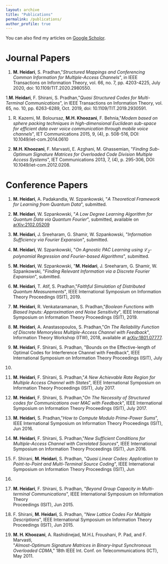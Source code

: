 ```yaml
---
layout: archive
title: "Publications"
permalink: /publications/
author_profile: true
---
```



  You can also find my articles on [Google Scholor](https://scholar.google.com/citations?user=ab9ZcfsAAAAJ&hl=en).


# Journal Papers

1. **M. Heidari**, S. Pradhan,"*Structured Mappings and Conferencing Common
Information for Multiple-Access Channels*\", in IEEE Transactions on
Information Theory, vol. 66, no. 7, pp. 4203-4225, July 2020, doi:
10.1109/TIT.2020.2980550.

1.**M. Heidari**, F. Shirani, S. Pradhan,"*Quasi Structured Codes for
Multi-Terminal Communications*\", in IEEE Transactions on Information
Theory, vol. 65, no. 10, pp. 6263-6289, Oct. 2019, doi:
10.1109/TIT.2019.2930591.

1. R. Kazemi, M. Boloursaz, **M.H. Khoozani**, F. Behnia,"*Modem based on
sphere packing techniques in high-dimensional Euclidean sub-space for
efficient data over voice communication through mobile voice
channels*\", IET Communications 2015, 9, (4), p. 508-516, DOI:
10.1049/iet-com.2014.0610

1. **M.H. Khoozani**, F. Marvasti, E. Azghani, M. Ghassemian, "*Finding
Sub-Optimum Signature Matrices for Overloaded Code Division Multiple
Access Systems*\", IET Communications 2013, 7, (4), p. 295-306, DOI:
10.1049/iet-com.2012.0208.


# Conference Papers

1.  **M. Heidari**, A. Padakandla, W. Szpankowski, "*A Theoretical Framework
for Learning from Quantum Data*\", submitted.

1.  **M. Heidari**, W. Szpankowski, "*A Low Degree Learning Algorithm for
Quantum Data via Quantum Fourier*\", submitted, available on
[arXiv:2102.05209](https://arxiv.org/abs/2102.05209)

1.  **M. Heidari**, J. Sreeharam, G. Shamir, W. Szpankowski, "*Information
Sufficiency via Fourier Expansion*\", submitted.

1.  **M. Heidari**, W. Szpankowski, "*On Agnostic PAC Learning using
$\mathcal{L}_2$-polynomial Regression and Fourier-based Algorithms*\",
submitted.

1.  **M. Heidari**, W. Szpankowski, "**M. Heidari**, J. Sreeharam, G.
Shamir, W. Szpankowski, "*Finding Relevant Information via a Discrete
Fourier Expansion*\", submitted.

1.  **M. Heidari**, T. Atif, S. Pradhan,"*Faithful Simulation of Distributed
Quantum Measurements*\", IEEE International Symposium on Information
Theory Proceedings (ISIT), 2019.

1.  **M. Heidari**, R. Venkataramanan, S. Pradhan,"*Boolean Functions with
Biased Inputs: Approximation and Noise Sensitivity*\", IEEE
International Symposium on Information Theory Proceedings (ISIT), 2019.

1.  **M. Heidari**, A. Anastasopoulos, S. Pradhan,"*On The Reliability
Function of Discrete Memoryless Multiple-Access Channel with
Feedback*\", Information Theory Workshop (ITW), 2018, available at
[arXiv:1801.07777](https://arxiv.org/abs/1801.07777).

1.  **M. Heidari**, F. Shirani, S. Pradhan, "Bounds on the Effective-length
of Optimal Codes for Interference Channel with Feedback", IEEE
International Symposium on Information Theory Proceedings (ISIT), July
2018.

1.  **M. Heidari**, F. Shirani, S. Pradhan,"*A New Achievable Rate Region
for Multiple Access Channel with States*\", IEEE International Symposium
on Information Theory Proceedings (ISIT), July 2017.

1.  **M. Heidari**, F. Shirani, S. Pradhan,"*On The Necessity of Structured
codes for Communications over MAC with Feedback*\", IEEE International
Symposium on Information Theory Proceedings (ISIT), July 2017.

1.  **M. Heidari**, S. Pradhan,"*How to Compute Modulo Prime-Power Sums*\",
IEEE International Symposium on Information Theory Proceedings (ISIT),
Jun 2016.

1.  **M. Heidari**, F. Shirani, S. Pradhan,"*New Sufficient Conditions for
Multiple-Access Channel with Correlated Sources*\", IEEE International
Symposium on Information Theory Proceedings (ISIT), Jun 2016.

1.  F. Shirani, **M. Heidari**, S. Pradhan, "*Quasi Linear Codes:
Application to Point-to-Point and Multi-Terminal Source Coding*\", IEEE
International Symposium on Information Theory Proceedings (ISIT), Jun
2016.

1.  **M. Heidari**, F. Shirani, S. Pradhan, "*Beyond Group Capacity in
Multi-terminal Communications*\", IEEE International Symposium on
Information Theory\
Proceedings (ISIT), Jun 2015.

1.  F. Shirani, **M. Heidari**, S. Pradhan, "*New Lattice Codes For
Multiple\
Descriptions*\", IEEE International Symposium on Information Theory
Proceedings (ISIT), Jun 2015.

1.  **M. H. Khoozani**, A. Rashidinejad, M.H.L Froushani, P. Pad, and F.
Marvasti,\
"*Almost-Optimum Signature Matrices in Binary-Input Synchronous
Overloaded CDMA*,\" 18th IEEE Int. Conf. on Telecommunications (ICT),
May 2011.



